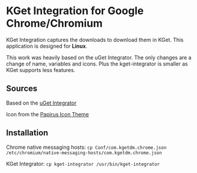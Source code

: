 # KGet Integration for Google Chrome/Chromium

KGet Integration captures the downloads to download them in KGet. This application is designed for **Linux**.

This work was heavily based on the uGet Integrator. The only changes are a change of name, variables and icons. Plus the kget-integrator is smaller as KGet supports less features.


## Sources

Based on the [uGet Integrator](https://github.com/ugetdm/uget-integrator)

Icon from the [Papirus Icon Theme](https://github.com/PapirusDevelopmentTeam/papirus-icon-theme)


## Installation

Chrome native messaging hosts: `cp Conf/com.kgetdm.chrome.json /etc/chromium/native-messaging-hosts/com.kgetdm.chrome.json`

KGet Integrator: `cp kget-integrator /usr/bin/kget-integrator`
